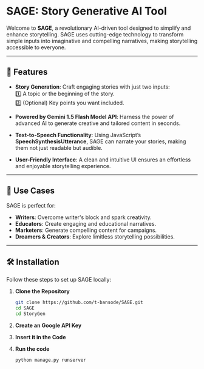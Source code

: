 # SAGE: Story Generative AI Tool  

Welcome to **SAGE**, a revolutionary AI-driven tool designed to simplify and enhance storytelling. SAGE uses cutting-edge technology to transform simple inputs into imaginative and compelling narratives, making storytelling accessible to everyone.  

---

## 🚀 Features  

- **Story Generation**: Craft engaging stories with just two inputs:  
  1️⃣ A topic or the beginning of the story.  
  2️⃣ (Optional) Key points you want included.  

- **Powered by Gemini 1.5 Flash Model API**: Harness the power of advanced AI to generate creative and tailored content in seconds.  

- **Text-to-Speech Functionality**: Using JavaScript’s **SpeechSynthesisUtterance**, SAGE can narrate your stories, making them not just readable but audible.  

- **User-Friendly Interface**: A clean and intuitive UI ensures an effortless and enjoyable storytelling experience.  

---

## 🎯 Use Cases  

SAGE is perfect for:  
- **Writers**: Overcome writer's block and spark creativity.  
- **Educators**: Create engaging and educational narratives.  
- **Marketers**: Generate compelling content for campaigns.  
- **Dreamers & Creators**: Explore limitless storytelling possibilities.  

---

## 🛠️ Installation  

Follow these steps to set up SAGE locally:  

1. **Clone the Repository**  
   ```bash  
   git clone https://github.com/t-bansode/SAGE.git 
   cd SAGE
   cd StoryGen

2. **Create an Google API Key**

3. **Insert it in the Code**

4. **Run the code**
    ```bash
    python manage.py runserver
